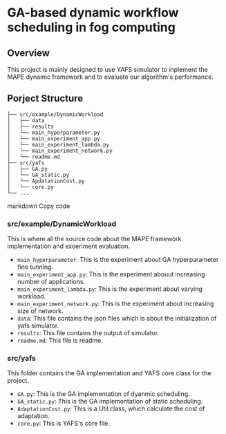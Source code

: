 # GA-based dynamic workflow scheduling in fog computing

## Overview

This project is mainly designed to use YAFS simulator to inplement the MAPE dynamic framework and to evaluate our algorithm's performance.

## Porject Structure


```plaintext
├── src/example/DynamicWorkload                  
│   ├── data           
│   ├── results         
│   └── main_hyperparameter.py
│   └── main_experiment_app.py
│   └── main_experiment_lambda.py
│   └── main_experiment_network.py
│   └── readme.md
├── src/yafs                 
│   ├── GA.py             
│   └── GA_static.py   
│   └── ApdatationCost.py
│   └── core.py
└── ...   

```

markdown
Copy code

### src/example/DynamicWorkload

This is where all the source code about the MAPE framework implementation and exoeriment evaluation. 

- `main_hyperparameter`: This is the experiment about GA hyperparameter fine tunning.
- `main_experiment_app.py`: This is the experiment abouut increasing number of applications.
- `main_experiment_lambda.py`: This is the experiment about varying workload.
- `main_experiment_network.py`: This is the experiment about increasing size of network.
- `data`: This file contains the json files which is about the initialization of yafs simulator.
- `results`: This file contains the output of simulator.
- `readme.md`: This file is readme.

### src/yafs

This folder contains the GA implementation and YAFS core class for the project.

- `GA.py`: This is the GA implementation of dyanmic scheduling.
- `GA_static.py`: This is the GA implementation of static scheduling.
- `AdaptationCost.py`: This is a Util class, which calculate the cost of adaptation.
- `core.py`: This is YAFS's core file.
